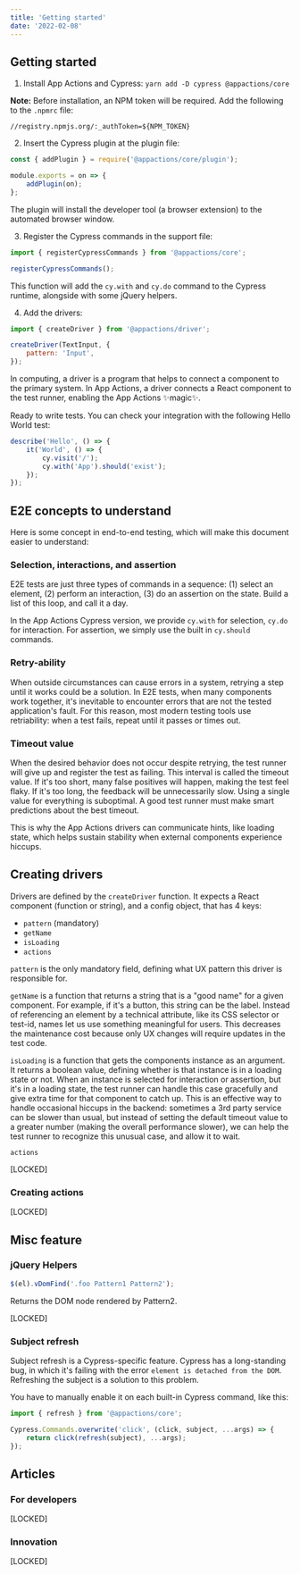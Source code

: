 ```yaml
---
title: 'Getting started'
date: '2022-02-08'
---
```


## Getting started

1. Install App Actions and Cypress: `yarn add -D cypress @appactions/core`

**Note:** Before installation, an NPM token will be required. Add the following to the `.npmrc` file:

```
//registry.npmjs.org/:_authToken=${NPM_TOKEN}
```

2. Insert the Cypress plugin at the plugin file:

```javascript
const { addPlugin } = require('@appactions/core/plugin');

module.exports = on => {
    addPlugin(on);
};
```

The plugin will install the developer tool (a browser extension) to the automated browser window.

3. Register the Cypress commands in the support file:

```javascript
import { registerCypressCommands } from '@appactions/core';

registerCypressCommands();
```

This function will add the `cy.with` and `cy.do` command to the Cypress runtime, alongside with some jQuery helpers.

4. Add the drivers:

```javascript
import { createDriver } from '@appactions/driver';

createDriver(TextInput, {
    pattern: 'Input',
});
```

In computing, a driver is a program that helps to connect a component to the primary system. In App Actions, a driver connects a React component to the test runner, enabling the App Actions ✨magic✨.

Ready to write tests. You can check your integration with the following Hello World test:

```javascript
describe('Hello', () => {
    it('World', () => {
        cy.visit('/');
        cy.with('App').should('exist');
    });
});
```

## E2E concepts to understand

Here is some concept in end-to-end testing, which will make this document easier to understand:

### Selection, interactions, and assertion

E2E tests are just three types of commands in a sequence: (1) select an element, (2) perform an interaction, (3) do an assertion on the state. Build a list of this loop, and call it a day.

In the App Actions Cypress version, we provide `cy.with` for selection, `cy.do` for interaction. For assertion, we simply use the built in `cy.should` commands.

### Retry-ability

When outside circumstances can cause errors in a system, retrying a step until it works could be a solution. In E2E tests, when many components work together, it's inevitable to encounter errors that are not the tested application's fault. For this reason, most modern testing tools use retriability: when a test fails, repeat until it passes or times out.

### Timeout value

When the desired behavior does not occur despite retrying, the test runner will give up and register the test as failing. This interval is called the timeout value. If it's too short, many false positives will happen, making the test feel flaky. If it's too long, the feedback will be unnecessarily slow. Using a single value for everything is suboptimal. A good test runner must make smart predictions about the best timeout.

This is why the App Actions drivers can communicate hints, like loading state, which helps sustain stability when external components experience hiccups.

## Creating drivers

Drivers are defined by the `createDriver` function. It expects a React component (function or string), and a config object, that has 4 keys:

-   `pattern` (mandatory)
-   `getName`
-   `isLoading`
-   `actions`

`pattern` is the only mandatory field, defining what UX pattern this driver is responsible for.

`getName` is a function that returns a string that is a "good name" for a given component. For example, if it's a button, this string can be the label. Instead of referencing an element by a technical attribute, like its CSS selector or test-id, names let us use something meaningful for users. This decreases the maintenance cost because only UX changes will require updates in the test code.

`isLoading` is a function that gets the components instance as an argument. It returns a boolean value, defining whether is that instance is in a loading state or not. When an instance is selected for interaction or assertion, but it's in a loading state, the test runner can handle this case gracefully and give extra time for that component to catch up. This is an effective way to handle occasional hiccups in the backend: sometimes a 3rd party service can be slower than usual, but instead of setting the default timeout value to a greater number (making the overall performance slower), we can help the test runner to recognize this unusual case, and allow it to wait.

`actions`

[LOCKED]

### Creating actions

[LOCKED]

## Misc feature

### jQuery Helpers

```javascript
$(el).vDomFind('.foo Pattern1 Pattern2');
```

Returns the DOM node rendered by Pattern2.

[LOCKED]

### Subject refresh

Subject refresh is a Cypress-specific feature. Cypress has a long-standing bug, in which it's failing with the error `element is detached from the DOM`. Refreshing the subject is a solution to this problem.

You have to manually enable it on each built-in Cypress command, like this:

```javascript
import { refresh } from '@appactions/core';

Cypress.Commands.overwrite('click', (click, subject, ...args) => {
    return click(refresh(subject), ...args);
});
```

## Articles

### For developers

[LOCKED]

### Innovation

[LOCKED]

